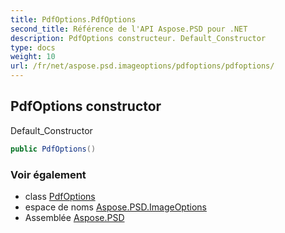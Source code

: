```yaml
---
title: PdfOptions.PdfOptions
second_title: Référence de l'API Aspose.PSD pour .NET
description: PdfOptions constructeur. Default_Constructor
type: docs
weight: 10
url: /fr/net/aspose.psd.imageoptions/pdfoptions/pdfoptions/
---
```

## PdfOptions constructor

Default_Constructor

```csharp
public PdfOptions()
```

### Voir également

* class [PdfOptions](../)
* espace de noms [Aspose.PSD.ImageOptions](../../pdfoptions/)
* Assemblée [Aspose.PSD](../../../)


